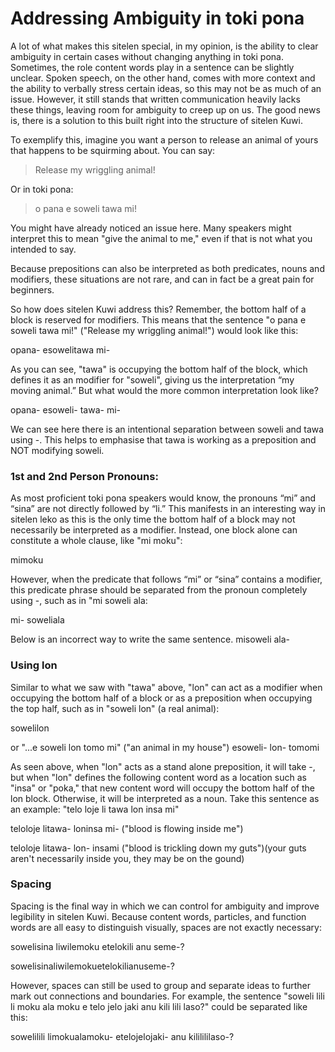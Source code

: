 
# Addressing Ambiguity in toki pona
A lot of what makes this sitelen special, in my opinion, is the ability to clear ambiguity in certain cases without changing anything in toki pona. Sometimes, the role content words play in a sentence can be slightly unclear. Spoken speech, on the other hand, comes with more context and the ability to verbally stress certain ideas, so this may not be as much of an issue. However, it still stands that written communication heavily lacks these things, leaving room for ambiguity to creep up on us. The good news is, there is a solution to this built right into the structure of sitelen Kuwi.

To exemplify this, imagine you want a person to release an animal of yours that happens to be squirming about. You can say:
> Release my wriggling animal!

Or in toki pona: 
> o pana e soweli tawa mi!

You might have already noticed an issue here. Many speakers might interpret this to mean "give the animal to me," even if that is not what you intended to say. 

Because prepositions can also be interpreted as both predicates, nouns and modifiers, these situations are not rare, and can in fact be a great pain for beginners.

So how does sitelen Kuwi address this? Remember, the bottom half of a block is reserved for modifiers. This means that the sentence "o pana e <span class="red">soweli</span> <span class="blue">tawa</span> mi!" ("Release my <span class="blue">wriggling</span> <span class="red">animal</span>!") would look like this:

<span class="kuwi big center">opana- e<span class="red">soweli</span><span class="blue">tawa</span> mi-</span>

As you can see, "<span class="blue">tawa</span>" is occupying the bottom half of the block, which defines it as an modifier for "<span class="red">soweli</span>", giving us the interpretation “my moving animal.” But what would the more common interpretation look like?

<span class="kuwi big center">opana- e<span class="red">soweli</span>- <span class="blue">tawa</span>- mi-</span>

We can see here there is an intentional separation between <span class="red">soweli</span> and <span class="blue">tawa</span> using <span class="kuwi medium">-</span>. This helps to emphasise that <span class="blue">tawa</span> is working as a preposition and NOT modifying <span class="red">soweli</span>.

### 1st and 2nd Person Pronouns:
As most proficient toki pona speakers would know, the pronouns “mi” and “sina” are not directly followed by “li.” This manifests in an interesting way in sitelen leko as this is the only time the bottom half of a block may not necessarily be interpreted as a modifier. Instead, one block alone can constitute a whole clause, like "<span class="red">mi</span> <span class="blue">moku</span>":

<span class="kuwi big center"><span class="red">mi</span><span class="blue">moku</span></span>

However, when the predicate that follows “mi” or “sina” contains a modifier, this predicate phrase should be separated from the pronoun completely using <span class="kuwi medium">-</span>, such as in "<span class="red">mi</span> <span class="blue">soweli ala</span>:

<span class="kuwi big center"><span class="red">mi-</span> <span class="blue">soweliala</span></span>

Below is an incorrect way to write the same sentence.
<span class="big center kuwi"><span class="red">mi</span><span class="blue">soweli ala-</span></span>

### Using lon
Similar to what we saw with "tawa" above, "lon" can act as a modifier when occupying the bottom half of a block or as a preposition when occupying the top half, such as in "soweli <span class="blue">lon</span>" (a <span class="blue">real</span> animal):

<span class="kuwi big center">soweli<span class="blue">lon</span></span>

or "...e soweli <span class="green">lon</span> tomo mi" ("an animal <span class="green">in</span> my house")
<span class="kuwi big center">esoweli- <span class="green">lon</span>- tomomi</span>

As seen above, when "lon" acts as a stand alone preposition, it will take <span class="kuwi medium">-</span>, but when "lon" defines the following content word as a location such as "insa" or "poka," that new content word will occupy the bottom half of the lon block. Otherwise, it will be interpreted as a noun. Take this sentence as an example: "telo loje li tawa <span class="green">lon</span> <span class="red">insa</span> mi"

<span class="kuwi big center">teloloje litawa- <span class="green">lon</span><span class="red">insa</span> mi-</span> 
("blood is flowing inside me")

<span class="kuwi big center">teloloje litawa- <span class="green">lon</span>- <span class="red">insa</span>mi</span>
("blood is trickling down my guts")(your guts aren't necessarily inside you, they may be on the gound)

### Spacing
Spacing is the final way in which we can control for ambiguity and improve legibility in sitelen Kuwi. Because content words, particles, and function words are all easy to distinguish visually, spaces are not exactly necessary:

<span class="kuwi center big">sowelisina  liwilemoku  etelokili  anu  seme-?</span> 

<span class="kuwi center big">sowelisinaliwilemokuetelokilianuseme-?</span>

However, spaces can still be used to group and separate ideas to further mark out connections and boundaries. For example, the sentence "soweli lili li moku ala moku e telo jelo jaki anu kili lili laso?" could be separated like this:

<span class="kuwi big center">sowelilili  limokualamoku-  etelojelojaki-  anu  kililililaso-?</span>
